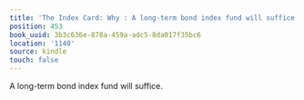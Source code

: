 ```yaml
---
title: 'The Index Card: Why : A long-term bond index fund will suffice.'
position: 453
book_uuid: 3b3c636e-878a-459a-adc5-8da017f35bc6
location: '1140'
source: kindle
touch: false
---
```


A long-term bond index fund will suffice.